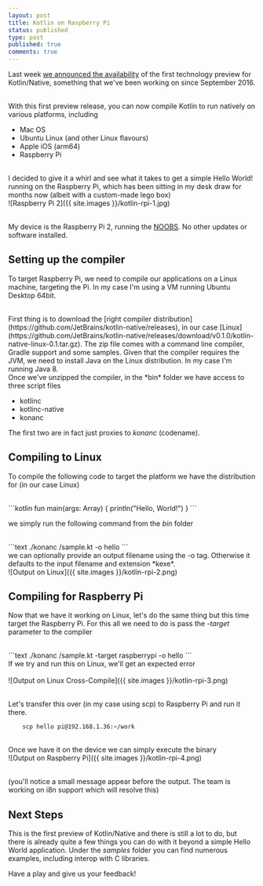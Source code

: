 ```yaml
---
layout: post
title: Kotlin on Raspberry Pi
status: published
type: post
published: true
comments: true
---
```


Last week [we announced the availability](https://blog.jetbrains.com/kotlin/2017/04/kotlinnative-tech-preview-kotlin-without-a-vm/) of the first technology preview for Kotlin/Native, something that we've been working on since September 2016.

<br/>
With this first preview release, you can now compile Kotlin to run natively on various platforms, including

* Mac OS
* Ubuntu Linux (and other Linux flavours)
* Apple iOS (arm64)
* Raspberry Pi

<br/>
I decided to give it a whirl and see what it takes to get a simple Hello World! running on the Raspberry Pi, which has been sitting in my
desk draw for months now (albeit with a custom-made lego box)

<br/>
![Raspberry Pi 2]({{ site.images }}/kotlin-rpi-1.jpg)
<br/>
<br/>


My device is the Raspberry Pi 2, running the [NOOBS](https://www.raspberrypi.org/downloads/noobs/). No other updates or software installed.


## Setting up the compiler


To target Raspberry Pi, we need to compile our applications on a Linux machine, targeting the Pi. In my case I'm using a VM running Ubuntu Desktop 64bit. 
<br/>

<br/>
First thing is to download the [right compiler distribution](https://github.com/JetBrains/kotlin-native/releases), in our case [Linux](https://github.com/JetBrains/kotlin-native/releases/download/v0.1.0/kotlin-native-linux-0.1.tar.gz). The zip file comes with a command line compiler, Gradle support and some samples.
Given that the compiler requires the JVM, we need to install Java on the Linux distribution. In my case I'm running Java 8. 
 
<br/>
Once we've unzipped the compiler, in the *bin* folder we have access to three script files

* kotlinc
* kotlinc-native
* konanc

The first two are in fact just proxies to *konanc* (codename). 

## Compiling to Linux

To compile the following code to target the platform we have the distribution for (in our case Linux)


<br/>
```kotlin
fun main(args: Array<String>) {
    println("Hello, World!")
}
```

we simply run the following command from the *bin* folder


<br/>
```text
    ./konanc <path_to_source>/sample.kt -o hello 
```

<br/>
we can optionally provide an output filename using the -o tag. Otherwise it defaults to the input filename and extension *kexe*. 


<br/>
![Output on Linux]({{ site.images }}/kotlin-rpi-2.png)
<br/>

## Compiling for Raspberry Pi

Now that we have it working on Linux, let's do the same thing but this time target the Raspberry Pi. For this all we need to do is 
pass the *-target* parameter to the compiler


<br/>
```text
    ./konanc <path_to_source>/sample.kt -target raspberrypi -o hello 
```


<br/>
If we try and run this on Linux, we'll get an expected error 
<br/>


<br/>
![Output on Linux Cross-Compile]({{ site.images }}/kotlin-rpi-3.png)
<br/>
<br/>

Let's transfer this over (in my case using scp) to Raspberry Pi and run it there. 

```text
    scp hello pi@192.168.1.36:~/work
```

<br/>
Once we have it on the device we can simply execute the binary

<br/>
![Output on Raspberry Pi]({{ site.images }}/kotlin-rpi-4.png)
<br/>
<br/>


(you'll notice a small message appear before the output. The team is working on i8n support which will resolve this)

## Next Steps

This is the first preview of Kotlin/Native and there is still a lot to do, but there is already quite a few things you can do with it beyond a simple
Hello World application. Under the *samples* folder you can find numerous examples, including interop with C libraries. 
<br/>


Have a play and give us your feedback! 




